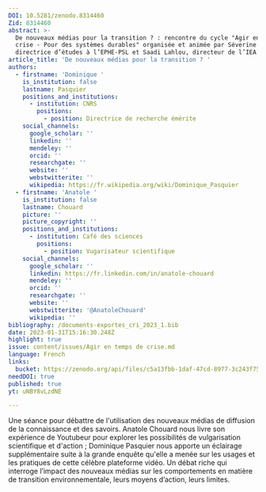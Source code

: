 ```yaml
---
DOI: 10.5281/zenodo.8314460
Zid: 8314460
abstract: >-
  De nouveaux médias pour la transition ? : rencontre du cycle "Agir en temps de
  crise - Pour des systèmes durables" organisée et animée par Séverine Mathieu,
  directrice d’études à l’EPHE-PSL et Saadi Lahlou, directeur de l’IEA de Paris
article_title: 'De nouveaux médias pour la transition ? '
authors:
  - firstname: 'Dominique '
    is_institution: false
    lastname: Pasquier
    positions_and_institutions:
      - institution: CNRS
        positions:
          - position: Directrice de recherche émérite
    social_channels:
      google_scholar: ''
      linkedin: ''
      mendeley: ''
      orcid: ''
      researchgate: ''
      website: ''
      webstwitterite: ''
      wikipedia: https://fr.wikipedia.org/wiki/Dominique_Pasquier
  - firstname: 'Anatole '
    is_institution: false
    lastname: Chouard
    picture: ''
    picture_copyright: ''
    positions_and_institutions:
      - institution: Café des sciences
        positions:
          - position: Vugarisateur scientifique
    social_channels:
      google_scholar: ''
      linkedin: https://fr.linkedin.com/in/anatole-chouard
      mendeley: ''
      orcid: ''
      researchgate: ''
      website: ''
      webstwitterite: '@AnatoleChouard'
      wikipedia: ''
bibliography: /documents-exportes_cri_2023_1.bib
date: 2023-01-31T15:16:30.248Z
highlight: true
issue: content/issues/Agir en temps de crise.md
language: French
links:
  bucket: https://zenodo.org/api/files/c5a13fbb-1daf-47cd-8977-3c243f754d7c
needDOI: true
published: true
yt: uNBY8vLzdNE

---
```



Une séance pour débattre de l'utilisation des nouveaux médias de diffusion de la connaissance et des savoirs.
Anatole Chouard nous livre son expérience de Youtubeur pour explorer les possibilités de vulgarisation scientifique et d'action ; Dominique Pasquier nous apporte un éclairage supplémentaire suite à la grande enquête qu'elle a menée sur les usages et les pratiques de cette célèbre plateforme vidéo. Un débat riche qui interroge l’impact des nouveaux médias sur les comportements en matière de transition environnementale, leurs moyens d’action, leurs limites.



<Youtube yt="uNBY8vLzdNE" caption ="De nouveaux médias pour la transition"></Youtube>